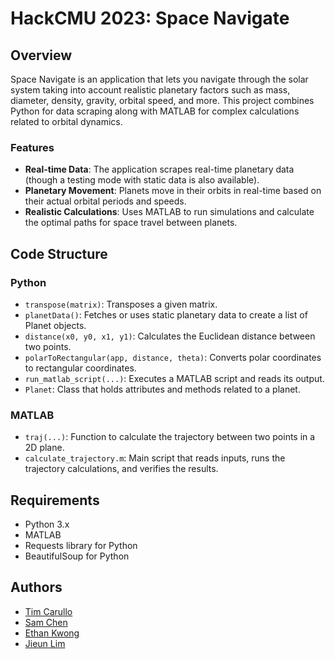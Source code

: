 # HackCMU 2023: Space Navigate

## Overview

Space Navigate is an application that lets you navigate through the solar system taking into account realistic planetary factors such as mass, diameter, density, gravity, orbital speed, and more. This project combines Python for data scraping along with MATLAB for complex calculations related to orbital dynamics.

### Features

- **Real-time Data**: The application scrapes real-time planetary data (though a testing mode with static data is also available).
- **Planetary Movement**: Planets move in their orbits in real-time based on their actual orbital periods and speeds.
- **Realistic Calculations**: Uses MATLAB to run simulations and calculate the optimal paths for space travel between planets.

## Code Structure

### Python

- `transpose(matrix)`: Transposes a given matrix.
- `planetData()`: Fetches or uses static planetary data to create a list of Planet objects.
- `distance(x0, y0, x1, y1)`: Calculates the Euclidean distance between two points.
- `polarToRectangular(app, distance, theta)`: Converts polar coordinates to rectangular coordinates.
- `run_matlab_script(...)`: Executes a MATLAB script and reads its output.
- `Planet`: Class that holds attributes and methods related to a planet.

### MATLAB

- `traj(...)`: Function to calculate the trajectory between two points in a 2D plane.
- `calculate_trajectory.m`: Main script that reads inputs, runs the trajectory calculations, and verifies the results.

## Requirements

- Python 3.x
- MATLAB
- Requests library for Python
- BeautifulSoup for Python

## Authors

- [Tim Carullo](mailto:tcarullo@andrew.cmu.edu)
- [Sam Chen](mailto:samuelch@andrew.cmu.edu)
- [Ethan Kwong](mailto:jieunlim@andrew.cmu.edu)
- [Jieun Lim](mailto:ethankwo@andrew.cmu.edu)
